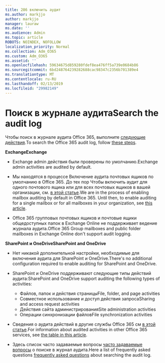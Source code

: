 ```yaml
---
title: 286 включить аудит
ms.author: markjjo
author: markjjo
manager: lauraw
ms.date: ''
ms.audience: Admin
ms.topic: article
ROBOTS: NOINDEX, NOFOLLOW
localization_priority: Normal
ms.collection: Adm_O365
ms.custom: Adm_O365
ms.assetid: ''
ms.openlocfilehash: 59634675d859280fdef8ea476ff5a739e0684b86
ms.sourcegitcommit: 6bd248764239282688cac98347c2356b701389e4
ms.translationtype: MT
ms.contentlocale: ru-RU
ms.lasthandoff: 02/13/2019
ms.locfileid: "29982149"
---
```

# <a name="search-the-audit-log"></a><span data-ttu-id="e2a0d-102">Поиск в журнале аудита</span><span class="sxs-lookup"><span data-stu-id="e2a0d-102">Search the audit log</span></span>

<span data-ttu-id="e2a0d-103">Чтобы поиск в журнале аудита Office 365, выполните [следующие действия](https://docs.microsoft.com/office365/securitycompliance/search-the-audit-log-in-security-and-compliance#search-the-audit-log).</span><span class="sxs-lookup"><span data-stu-id="e2a0d-103">To search the Office 365 audit log, follow [these steps](https://docs.microsoft.com/office365/securitycompliance/search-the-audit-log-in-security-and-compliance#search-the-audit-log).</span></span> 

<span data-ttu-id="e2a0d-104">**Exchange**</span><span class="sxs-lookup"><span data-stu-id="e2a0d-104">**Exchange**</span></span>

- <span data-ttu-id="e2a0d-105">Exchange admin действия были проверены по умолчанию.</span><span class="sxs-lookup"><span data-stu-id="e2a0d-105">Exchange admin activities are audited by default.</span></span>

- <span data-ttu-id="e2a0d-p101">Мы находятся в процессе Включение аудита почтовых ящиков по умолчанию в Office 365. До тех пор Чтобы включить аудит для одного почтового ящика или для всех почтовых ящиков в вашей организации, см. [в этой статье](https://docs.microsoft.com/office365/securitycompliance/enable-mailbox-auditing).</span><span class="sxs-lookup"><span data-stu-id="e2a0d-p101">We are in the process of enabling mailbox auditing by default in Office 365. Until then, to enable auditing for a single mailbox or for all mailboxes in your organization, see  [this article](https://docs.microsoft.com/office365/securitycompliance/enable-mailbox-auditing).</span></span>

- <span data-ttu-id="e2a0d-108">Office 365 групповых почтовых ящиков и почтовые ящики общедоступных папок в Exchange Online не поддерживает ведение журнала аудита.</span><span class="sxs-lookup"><span data-stu-id="e2a0d-108">Office 365 Group mailboxes and public folder mailboxes in Exchange Online don't support audit logging.</span></span>

<span data-ttu-id="e2a0d-109">**SharePoint и OneDrive**</span><span class="sxs-lookup"><span data-stu-id="e2a0d-109">**SharePoint and OneDrive**</span></span>

- <span data-ttu-id="e2a0d-110">Нет никакой дополнительной настройки, необходимые для включения аудита для SharePoint и OneDrive.</span><span class="sxs-lookup"><span data-stu-id="e2a0d-110">There's no additional configuration required to enable auditing for SharePoint and OneDrive.</span></span>

- <span data-ttu-id="e2a0d-111">SharePoint и OneDrive поддерживают следующие типы действий аудита:</span><span class="sxs-lookup"><span data-stu-id="e2a0d-111">SharePoint and OneDrive support auditing the following types of activities:</span></span> 

    - <span data-ttu-id="e2a0d-112">Файлов, папок и действия страницы</span><span class="sxs-lookup"><span data-stu-id="e2a0d-112">File, folder, and page activities</span></span>
    - <span data-ttu-id="e2a0d-113">Совместное использование и доступ действия запроса</span><span class="sxs-lookup"><span data-stu-id="e2a0d-113">Sharing and access request activities</span></span>
    - <span data-ttu-id="e2a0d-114">Действия сайта администрирования</span><span class="sxs-lookup"><span data-stu-id="e2a0d-114">Site administration activities</span></span>
    - <span data-ttu-id="e2a0d-115">Операции синхронизации файлов</span><span class="sxs-lookup"><span data-stu-id="e2a0d-115">File synchronization activities</span></span>

- <span data-ttu-id="e2a0d-116">Сведения о аудита действий в другие службы Office 365 см [в этой статье](https://docs.microsoft.com/office365/securitycompliance/search-the-audit-log-in-security-and-compliance#audited-activities).</span><span class="sxs-lookup"><span data-stu-id="e2a0d-116">For information about audited activities in other Office 365 services, see  [the table in this article](https://docs.microsoft.com/office365/securitycompliance/search-the-audit-log-in-security-and-compliance#audited-activities).</span></span>

- <span data-ttu-id="e2a0d-117">Здесь список часто задаваемые вопросы [часто задаваемые вопросы](https://docs.microsoft.com/office365/securitycompliance/search-the-audit-log-in-security-and-compliance#frequently-asked-questions) о поиске в журнал аудита.</span><span class="sxs-lookup"><span data-stu-id="e2a0d-117">Here a list of frequently asked questions [frequently asked questions](https://docs.microsoft.com/office365/securitycompliance/search-the-audit-log-in-security-and-compliance#frequently-asked-questions) about searching the audit log.</span></span>